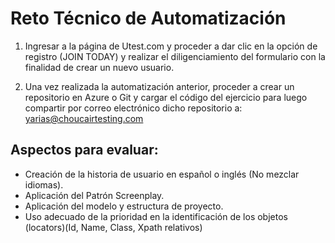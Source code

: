 # Reto Técnico de Automatización

1. Ingresar a la página de Utest.com y proceder a dar clic en la opción de registro (JOIN
TODAY) y realizar el diligenciamiento del formulario con la finalidad de crear un nuevo
usuario.

2. Una vez realizada la automatización anterior, proceder a crear un repositorio en Azure o
Git y cargar el código del ejercicio para luego compartir por correo electrónico dicho
repositorio a: yarias@choucairtesting.com

## Aspectos para evaluar:
* Creación de la historia de usuario en español o inglés (No mezclar idiomas).
* Aplicación del Patrón Screenplay.
* Aplicación del modelo y estructura de proyecto.
* Uso adecuado de la prioridad en la identificación de los objetos (locators)(Id, Name, Class, Xpath relativos)

